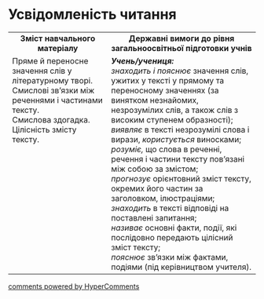 <div id="hypercomments_widget" class="js-hypercomments-widget invisible"></div>

# Усвідомленість читання

<table>
  <tr>
    <td width="40%" align="center"><b>Зміст навчального матеріалу<b></td>
    <td width="60%" align="center"><b>Державні вимоги до рівня загальноосвітньої підготовки учнів</b></td>
  </tr>
  <tr>
    <td width="40%" style="vertical-align:top !important;">
Пряме й переносне значення слів у літературному творі.<br> 
Смислові зв’язки між реченнями і частинами тексту.<br>
Смислова здогадка.<br>
Цілісність змісту тексту.
</td>
    <td width="60%" style="vertical-align:top !important;">
<i><b>Учень/учениця:</b></i><br>
<i>знаходить і пояснює</i> значення слів, ужитих у тексті у прямому та переносному значеннях (за винятком незнайомих, незрозумілих слів, а також слів з високим ступенем образності);<br>
<i>виявляє</i> в тексті незрозумілі слова і вирази, <i>користується</i> виносками;<br>
<i>розуміє,</i> що слова в реченні, речення і частини тексту пов’язані між собою за змістом;<br>
<i>прогнозує</i> орієнтовний зміст тексту, окремих його частин за заголовком, ілюстраціями;<br>
<i>знаходить</i> в тексті відповіді на поставлені запитання;<br>
<i>називає</i> основні факти, події, які послідовно передають цілісний зміст тексту;<br>
<i>пояснює</i> зв’язки між фактами, подіями (під керівництвом учителя).
</td>
  </tr>
</table>

<div class="js-hypercomments-container">
<a href="http://hypercomments.com" class="hc-link" title="comments widget">comments powered by HyperComments</a>
</div>
